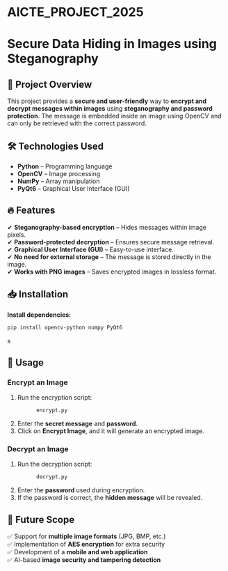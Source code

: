 # AICTE_PROJECT_2025
# Secure Data Hiding in Images using Steganography

## 📌 Project Overview
This project provides a **secure and user-friendly** way to **encrypt and decrypt messages within images** using **steganography and password protection**. The message is embedded inside an image using OpenCV and can only be retrieved with the correct password.

## 🛠️ Technologies Used
- **Python** – Programming language
- **OpenCV** – Image processing
- **NumPy** – Array manipulation
- **PyQt6** – Graphical User Interface (GUI)

## 🔥 Features
✔ **Steganography-based encryption** – Hides messages within image pixels.  
✔ **Password-protected decryption** – Ensures secure message retrieval.  
✔ **Graphical User Interface (GUI)** – Easy-to-use interface.  
✔ **No need for external storage** – The message is stored directly in the image.  
✔ **Works with PNG images** – Saves encrypted images in lossless format.

## 📥 Installation
   **Install dependencies:**  
   ```bash
   pip install opencv-python numpy PyQt6
   ```
s
## 🚀 Usage
### Encrypt an Image
1. Run the encryption script:
   ```bash
         encrypt.py
   ```
2. Enter the **secret message** and **password**.
3. Click on **Encrypt Image**, and it will generate an encrypted image.

### Decrypt an Image
1. Run the decryption script:
   ```bash
         decrypt.py
   ```
2. Enter the **password** used during encryption.
3. If the password is correct, the **hidden message** will be revealed.

## 🎯 Future Scope
✅ Support for **multiple image formats** (JPG, BMP, etc.)  
✅ Implementation of **AES encryption** for extra security  
✅ Development of a **mobile and web application**  
✅ AI-based **image security and tampering detection**
